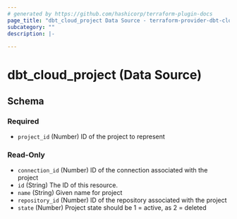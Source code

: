 ```yaml
---
# generated by https://github.com/hashicorp/terraform-plugin-docs
page_title: "dbt_cloud_project Data Source - terraform-provider-dbt-cloud"
subcategory: ""
description: |-
  
---
```


# dbt_cloud_project (Data Source)





<!-- schema generated by tfplugindocs -->
## Schema

### Required

- `project_id` (Number) ID of the project to represent

### Read-Only

- `connection_id` (Number) ID of the connection associated with the project
- `id` (String) The ID of this resource.
- `name` (String) Given name for project
- `repository_id` (Number) ID of the repository associated with the project
- `state` (Number) Project state should be 1 = active, as 2 = deleted



